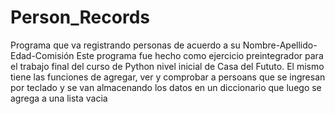 # Person_Records
Programa que va registrando personas de acuerdo a su Nombre-Apellido-Edad-Comisión 
Este programa fue hecho como ejercicio preintegrador para el trabajo final del curso de Python nivel inicial de Casa del Fututo.
El mismo tiene las funciones de agregar, ver y comprobar a persoans que se ingresan por teclado y se van almacenando los datos en un diccionario que luego se agrega a una lista vacia
